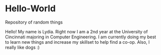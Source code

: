 # Hello-World
Repository of random things


Hello!
My name is Lydia. Right now I am a 2nd year at the University of Cincinnati 
majoring in Computer Engineering. I am currently doing my best to learn new 
things and increase my skillset to help find a co-op. Also, I really like dogs :)
